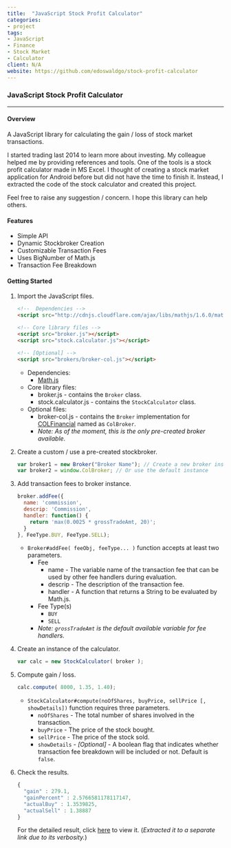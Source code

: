 ```yaml
---
title:  "JavaScript Stock Profit Calculator"
categories:
- project
tags:
- JavaScript
- Finance
- Stock Market
- Calculator
client: N/A
website: https://github.com/edoswaldgo/stock-profit-calculator
---
```


### JavaScript Stock Profit Calculator

----------------------------------------------------

#### Overview

A JavaScript library for calculating the gain / loss of stock market transactions. 

I started trading last 2014 to learn more about investing. My colleague helped me by providing references and tools. One of the tools is a stock profit calculator made in MS Excel. I thought of creating a stock market application for Android before but did not have the time to finish it. Instead, I extracted the code of the stock calculator and created this project. 

Feel free to raise any suggestion / concern. I hope this library can help others.

#### Features

* Simple API
* Dynamic Stockbroker Creation
* Customizable Transaction Fees
* Uses BigNumber of Math.js
* Transaction Fee Breakdown

#### Getting Started

1. Import the JavaScript files.

    ```html
    <!--  Dependencies -->
    <script src="http://cdnjs.cloudflare.com/ajax/libs/mathjs/1.6.0/math.min.js"></script>

    <!-- Core library files -->
    <script src="broker.js"></script>
    <script src="stock.calculator.js"></script>

    <!-- [Optional] -->
    <script src="brokers/broker-col.js"></script>
    ```

    * Dependencies:
        * [Math.js][mathjs]
    * Core library files:
        * broker.js - contains the `Broker` class.
        * stock.calculator.js - contains the `StockCalculator` class.
    * Optional files:
        * broker-col.js - contains the `Broker` implementation for [COLFinancial][col] named as `ColBroker`.
        * *Note: As of the moment, this is the only pre-created broker available.*

2. Create a custom / use a pre-created stockbroker.

    ```javascript
    var broker1 = new Broker("Broker Name"); // Create a new broker instance
    var broker2 = window.ColBroker; // Or use the default instance
    ```

3. Add transaction fees to broker instance.

    ```javascript
    broker.addFee({
      name: 'commission',
      descrip: 'Commission',
      handler: function() { 
        return 'max(0.0025 * grossTradeAmt, 20)'; 
      }
    }, FeeType.BUY, FeeType.SELL);
    ```

    * `Broker#addFee( feeObj, feeType... )` function accepts at least two parameters.
        * Fee
            * name - The variable name of the transaction fee that can be used by other fee handlers during evaluation.
            * descrip - The description of the transaction fee.
            * handler - A function that returns a String to be evaluated by Math.js.
        * Fee Type(s)
            * `BUY`
            * `SELL`
        * *Note: `grossTradeAmt` is the default available variable for fee handlers.*

4. Create an instance of the calculator.

    ```javascript
    var calc = new StockCalculator( broker );
    ```

5. Compute gain / loss.

    ```javascript
    calc.compute( 8000, 1.35, 1.40);
    ```

    * `StockCalculator#compute(noOfShares, buyPrice, sellPrice [, showDetails])` function requires three parameters.
        * `noOfShares` - The total number of shares involved in the transaction.
        * `buyPrice` - The price of the stock bought. 
        * `sellPrice` - The price of the stock sold.
        * `showDetails` - *[Optional]* - A boolean flag that indicates whether transaction fee breakdown will be included or not. Default is `false`.

6. Check the results.

    ```javascript
    { 
      "gain" : 279.1,
      "gainPercent" : 2.5766581178117147,
      "actualBuy" : 1.3539825,
      "actualSell" : 1.38887
    }
    ```

    For the detailed result, click [here][detailed-result] to view it. (*Extracted it to a separate link due to its verbosity.*)

[mathjs]: http://mathjs.org/
[col]: https://www.colfinancial.com/
[stock-calc]: /project/stock-profit-calculator/
[detailed-result]: /assets/txt/project/stock-profit-calculator/detailed-result.txt
